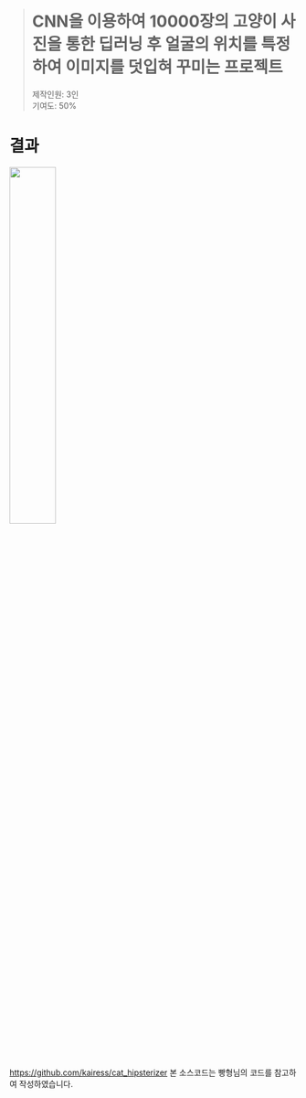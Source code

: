 > # CNN을 이용하여 10000장의 고양이 사진을 통한 딥러닝 후 얼굴의 위치를 특정하여 이미지를 덧입혀 꾸미는 프로젝트 <br/>
> 제작인원: 3인 <br/>
> 기여도: 50%

# 결과
<img width ="40%" src="https://user-images.githubusercontent.com/58503562/146743841-1fa960d2-c903-45e8-bbab-8fed9e007ee8.png">

https://github.com/kairess/cat_hipsterizer
본 소스코드는 빵형님의 코드를 참고하여 작성하였습니다.
